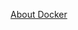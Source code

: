 [About Docker](https://www.treinaweb.com.br/blog/no-final-das-contas-o-que-e-o-docker-e-como-ele-funciona)
